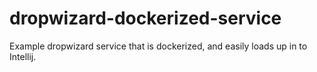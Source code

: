# dropwizard-dockerized-service
Example dropwizard service that is dockerized, and easily loads up in to Intellij.
